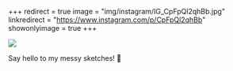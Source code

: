 +++
redirect = true
image = "img/instagram/IG_CpFpQl2qhBb.jpg"
linkredirect = "https://www.instagram.com/p/CpFpQl2qhBb"
showonlyimage = true
+++

![](/img/instagram/IG_CpFpQl2qhBb.jpg)

Say hello to my messy sketches! 💛
